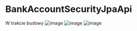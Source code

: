 # BankAccountSecurityJpaApi
W trakcie budowy 
![image](https://user-images.githubusercontent.com/98847639/231206780-3097abb8-ded8-41aa-bfbe-1689574da027.png)
![image](https://user-images.githubusercontent.com/98847639/231206902-21fd5e86-2cf4-425f-964c-411f55f7bbb4.png)
![image](https://user-images.githubusercontent.com/98847639/231207344-982dd450-d6eb-4d80-bef2-4b738ebd4d86.png)

